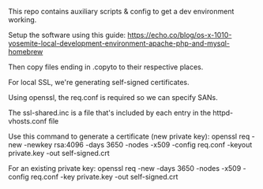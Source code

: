 This repo contains auxiliary scripts & config
to get a dev environment working.

Setup the software using this guide:
https://echo.co/blog/os-x-1010-yosemite-local-development-environment-apache-php-and-mysql-homebrew

Then copy files ending in .copyto to their respective places.

For local SSL, we're generating self-signed certificates.

Using openssl, the req.conf is required so we can
specify SANs.

The ssl-shared.inc is a file that's included by
each entry in the httpd-vhosts.conf file

Use this command to generate a certificate (new private key):
openssl req -new -newkey rsa:4096 -days 3650 -nodes -x509 -config req.conf -keyout private.key -out self-signed.crt

For an existing private key:
openssl req -new -days 3650 -nodes -x509 -config req.conf -key private.key -out self-signed.crt
